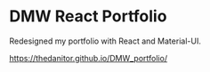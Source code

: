 # DMW React Portfolio

Redesigned my portfolio with React and Material-UI. 

https://thedanitor.github.io/DMW_portfolio/